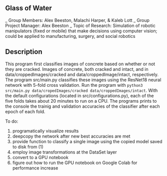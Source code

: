 ## Glass of Water
_ Group Members: Alex Beeston, Malachi Harper, & Kaleb Lott
_ Group Project Manager: Alex Beeston
_ Topic of Research: Simulation of robotic manipulators (fixed or mobile) that make decisions using computer vision; could be applied to manufacturing, surgery, and social robotics

## Description
This program first classifies images of concrete based on whether or not they are cracked. Images of concrete, both cracked and intact, and in data/croppedImages/cracked and data/croppedImage/intact, respectively. The program src/main.py classifies these images using the ResNet18 neural network with 5-fold cross validation. Run the program with `python3 src/main.py data/cropedImages/cracked data/croppedImages/intact`. With the default configurations (located in src/configurations.py), each of the five folds takes about 20 minutes to run on a CPU. The programs prints to the console the trainig and validation accuracies of the classifier after each epoch of each fold.

To do:
1. programatically visualize results
2. deepcopy the network after new best accuracies are met
3. provide function to classify a single image using the copied model saved to disk from (1)
4. employ image transformations at the DataSet layer
5. convert to a GPU notebook
6. figure out how to run the GPU notebook on Google Colab for performance increase
